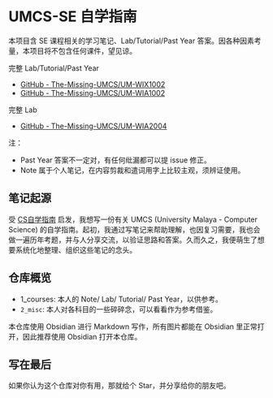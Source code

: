 # UMCS-SE 自学指南

本项目含 SE 课程相关的学习笔记、Lab/Tutorial/Past Year 答案。因各种因素考量，本项目将不包含任何课件，望见谅。

完整 Lab/Tutorial/Past Year
- [GitHub - The-Missing-UMCS/UM-WIX1002](https://github.com/The-Missing-UMCS/UM-WIX1002)
- [GitHub - The-Missing-UMCS/UM-WIA1002](https://github.com/The-Missing-UMCS/UM-WIA1002.git)

完整 Lab
- [GitHub - The-Missing-UMCS/UM-WIA2004](https://github.com/The-Missing-UMCS/UM-WIA2004)

注：
- Past Year 答案不一定对，有任何纰漏都可以提 issue 修正。
- Note 属于个人笔记，在内容剪裁和遣词用字上比较主观，须辨证使用。

## 笔记起源

受 [CS自学指南](https://csdiy.wiki/) 启发，我想写一份有关 UMCS (University Malaya - Computer Science) 的自学指南。起初，我通过写笔记来帮助理解，也因复习需要，我也会做一遍历年考题，并与人分享交流，以验证思路和答案。久而久之，我便萌生了想要系统化地整理、组织这些笔记的念头。

## 仓库概览

- 1_courses: 本人的 Note/ Lab/ Tutorial/ Past Year，以供参考。
- `2_misc`: 本人对各科目的一些碎碎念，可以看看作为参考借鉴。

本仓库使用 Obsidian 进行 Markdown 写作，所有图片都能在 Obsidian 里正常打开，因此推荐使用 Obsidian 打开本仓库。

## 写在最后

如果你认为这个仓库对你有用，那就给个 Star，并分享给你的朋友吧。